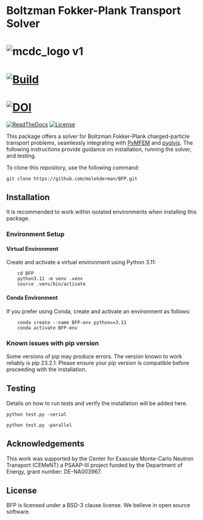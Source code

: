 # Boltzman Fokker-Plank Transport Solver

# ![mcdc_logo v1](https://user-images.githubusercontent.com/26186244/173467190-74d9b09a-ef7d-4f0e-8bdf-4a076de7c43c.svg)

# [![Build](https://github.com/CEMeNT-PSAAP/MCDC/actions/workflows/mpi_numba_reg.yml/badge.svg)](https://github.com/CEMeNT-PSAAP/MCDC/actions/workflows/mpi_numba_reg.yml)
# [![DOI](https://joss.theoj.org/papers/10.21105/joss.06415/status.svg)](https://doi.org/10.21105/joss.06415)
[![ReadTheDocs](https://readthedocs.org/projects/bfp/badge/?version=latest&style=flat)](https://bfp.readthedocs.org/en/latest/ )
[![License](https://img.shields.io/badge/License-BSD_3--Clause-blue.svg)](https://opensource.org/licenses/BSD-3-Clause)

This package offers a solver for Boltzman Fokker-Plank charged-particle transport problems, seamlessly integrating with [PyMFEM](https://github.com/mfem/PyMFEM) and [pyglvis](https://github.com/GLVis/pyglvis). The following instructions provide guidance on installation, running the solver, and testing.

To clone this repository, use the following command:
```
git clone https://github.com/melekderman/BFP.git
```

## Installation

It is recommended to work within isolated environments when installing this package.

### Environment Setup

#### Virtual Environment

Create and activate a virtual environment using Python 3.11:
```
    cd BFP
    python3.11 -m venv .venv
    source .venv/bin/activate
```
#### Conda Environment

If you prefer using Conda, create and activate an environment as follows:
```
    conda create --name BFP-env python==3.11
    conda activate BFP-env
```
### Known issues with pip version

Some versions of pip may produce errors. The version known to work reliably is pip 23.2.1. Please ensure your pip version is compatible before proceeding with the installation.

## Testing

Details on how to run tests and verify the installation will be added here.

```
python test.py -serial
```
```
python test.py -parallel
```

## Acknowledgements

This work was supported by the Center for Exascale Monte-Carlo Neutron Transport (CEMeNT) a PSAAP-III project funded by the Department of Energy, grant number: DE-NA003967.

## License

BFP is licensed under a BSD-3 clause license. We believe in open source software.
